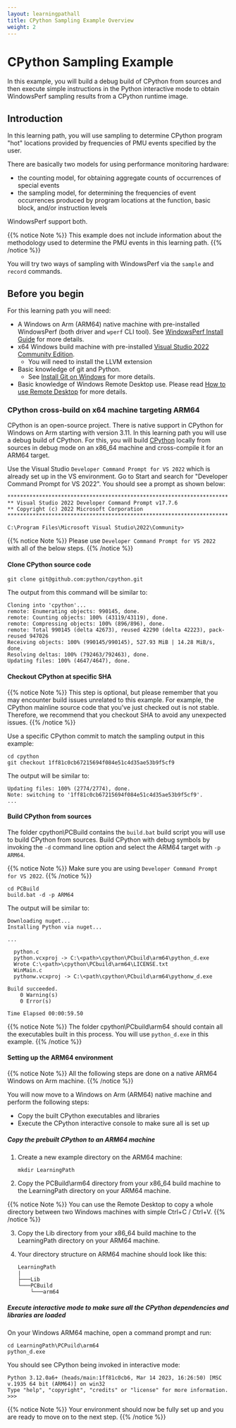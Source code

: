 ```yaml
---
layout: learningpathall
title: CPython Sampling Example Overview
weight: 2
---
```


# CPython Sampling Example

In this example, you will build a debug build of CPython from sources and then execute simple instructions in the Python interactive mode to obtain WindowsPerf sampling results from a CPython runtime image.

## Introduction

In this learning path, you will use sampling to determine CPython program "hot" locations provided by frequencies of PMU events specified by the user.

There are basically two models for using performance monitoring hardware:
* the counting model, for obtaining aggregate counts of occurrences of special events
* the sampling model, for determining the frequencies of event occurrences produced by program locations at the function, basic block, and/or instruction levels

WindowsPerf support both. 

{{% notice Note %}}
This example does not include information about the methodology used to determine the PMU events in this learning path.
{{% /notice %}}

You will try two ways of sampling with WindowsPerf via the `sample` and `record` commands.

## Before you begin

For this learning path you will need:
* A Windows on Arm (ARM64) native machine with pre-installed WindowsPerf (both driver and `wperf` CLI tool). See [WindowsPerf Install Guide](/install-guides/wperf/) for more details.
* x64 Windows build machine with pre-installed [Visual Studio 2022 Community Edition](https://visualstudio.microsoft.com/vs/).
  *  You will need to install the LLVM extension
* Basic knowledge of git and Python.
  * See [Install Git on Windows](https://github.com/git-guides/install-git#install-git-on-windows) for more details.
* Basic knowledge of Windows Remote Desktop use. Please read [How to use Remote Desktop](https://support.microsoft.com/en-us/windows/how-to-use-remote-desktop-5fe128d5-8fb1-7a23-3b8a-41e636865e8c) for more details.

### CPython cross-build on x64 machine targeting ARM64

CPython is an open-source project. There is native support in CPython for Windows on Arm starting with version 3.11. In this learning path you will use a debug build of CPython. For this, you will build [CPython](https://github.com/python/cpython) locally from sources in debug mode on an x86_64 machine and cross-compile it for an ARM64 target. 

Use the Visual Studio `Developer Command Prompt for VS 2022` which is already set up in the VS environment. Go to Start and search for "Developer Command Prompt for VS 2022".
You should see a prompt as shown below:

```console
**********************************************************************
** Visual Studio 2022 Developer Command Prompt v17.7.6
** Copyright (c) 2022 Microsoft Corporation
**********************************************************************

C:\Program Files\Microsoft Visual Studio\2022\Community>
```

{{% notice Note %}}
Please use `Developer Command Prompt for VS 2022` with all of the below steps.
{{% /notice %}}

#### Clone CPython source code

```command
git clone git@github.com:python/cpython.git
```

The output from this command will be similar to:

```output
Cloning into 'cpython'...
remote: Enumerating objects: 990145, done.
remote: Counting objects: 100% (43119/43119), done.
remote: Compressing objects: 100% (896/896), done.
remote: Total 990145 (delta 42673), reused 42290 (delta 42223), pack-reused 947026
Receiving objects: 100% (990145/990145), 527.93 MiB | 14.28 MiB/s, done.
Resolving deltas: 100% (792463/792463), done.
Updating files: 100% (4647/4647), done.
```

#### Checkout CPython at specific SHA

{{% notice Note %}}
This step is optional, but please remember that you may encounter build issues unrelated to this example. For example, the CPython mainline source code that you've just checked out is not stable. Therefore, we recommend that you checkout SHA to avoid any unexpected issues.
{{% /notice %}}

Use a specific CPython commit to match the sampling output in this example:

```console
cd cpython
git checkout 1ff81c0cb67215694f084e51c4d35ae53b9f5cf9
```
The output will be similar to:

```output
Updating files: 100% (2774/2774), done.
Note: switching to '1ff81c0cb67215694f084e51c4d35ae53b9f5cf9'.
...
```

#### Build CPython from sources

The folder cpython\PCBuild contains the `build.bat` build script you will use to build CPython from sources. Build CPython with debug symbols by invoking the `-d` command line option and select the ARM64 target with `-p ARM64`.

{{% notice Note %}}
Make sure you are using `Developer Command Prompt for VS 2022`.
{{% /notice %}}

```console
cd PCBuild
build.bat -d -p ARM64
```
The output will be similar to:

```console
Downloading nuget...
Installing Python via nuget...

...

  python.c
  python.vcxproj -> C:\<path>\cpython\PCbuild\arm64\python_d.exe
  Wrote C:\<path>\cpython\PCbuild\arm64\LICENSE.txt
  WinMain.c
  pythonw.vcxproj -> C:\<path\cpython\PCbuild\arm64\pythonw_d.exe

Build succeeded.
    0 Warning(s)
    0 Error(s)

Time Elapsed 00:00:59.50
```

{{% notice Note %}}
The folder cpython\PCbuild\arm64 should contain all the executables built in this process. You will use `python_d.exe` in this example.
{{% /notice %}}

#### Setting up the ARM64 environment

{{% notice Note %}}
All the following steps are done on a native ARM64 Windows on Arm machine.
{{% /notice %}}

You will now move to a Windows on Arm (ARM64) native machine and perform the following steps:
* Copy the built CPython executables and libraries
* Execute the CPython interactive console to make sure all is set up

##### Copy the prebuilt CPython to an ARM64 machine

1. Create a new example directory on the ARM64 machine:

    ```console
    mkdir LearningPath
    ```

2. Copy the PCBuild\arm64 directory from your x86_64 build machine to the LearningPath directory on your ARM64 machine.

{{% notice Note %}}
You can use the Remote Desktop to copy a whole directory between two Windows machines with simple Ctrl+C / Ctrl+V.
{{% /notice %}}

3. Copy the Lib directory from your x86_64 build machine to the LearningPath directory on your ARM64 machine.

4. Your directory structure on ARM64 machine should look like this:

    ```
    LearningPath
    |
    ├───Lib
    └───PCBuild
        └───arm64
    ```

##### Execute interactive mode to make sure all the CPython dependencies and libraries are loaded

On your Windows ARM64 machine, open a command prompt and run:

```console
cd LearningPath\PCPuild\arm64
python_d.exe
```
You should see CPython being invoked in interactive mode:

```output
Python 3.12.0a6+ (heads/main:1ff81c0cb6, Mar 14 2023, 16:26:50) [MSC v.1935 64 bit (ARM64)] on win32
Type "help", "copyright", "credits" or "license" for more information.
>>>
```

{{% notice Note %}}
Your environment should now be fully set up and you are ready to move on to the next step.
{{% /notice %}}
